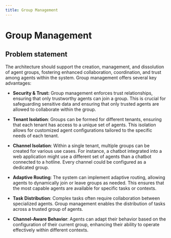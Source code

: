 ```yaml
---
title: Group Management
---
```


# Group Management

## Problem statement

The architecture should support the creation, management, and dissolution of agent groups, fostering enhanced collaboration, coordination, and trust among agents within the system. Group management offers several key advantages:

* **Security & Trust:** Group management enforces trust relationships, ensuring that only trustworthy agents can join a group. This is crucial for safeguarding sensitive data and ensuring that only trusted agents are allowed to collaborate within the group.
* **Tenant Isolation**: Groups can be formed for different tenants, ensuring that each tenant has access to a unique set of agents. This isolation allows for customized agent configurations tailored to the specific needs of each tenant.
  
* **Channel Isolation**: Within a single tenant, multiple groups can be created for various use cases. For instance, a chatbot integrated into a web application might use a different set of agents than a chatbot connected to a hotline. Every channel could be configured as a dedicated group.

* **Adaptive Routing**: The system can implement adaptive routing, allowing agents to dynamically join or leave groups as needed. This ensures that the most capable agents are available for specific tasks or contexts.

* **Task Distribution**: Complex tasks often require collaboration between specialized agents. Group management enables the distribution of tasks across a trusted group of agents. 

* **Channel-Aware Behavior**: Agents can adapt their behavior based on the configuration of their current group, enhancing their ability to operate effectively within different contexts.

